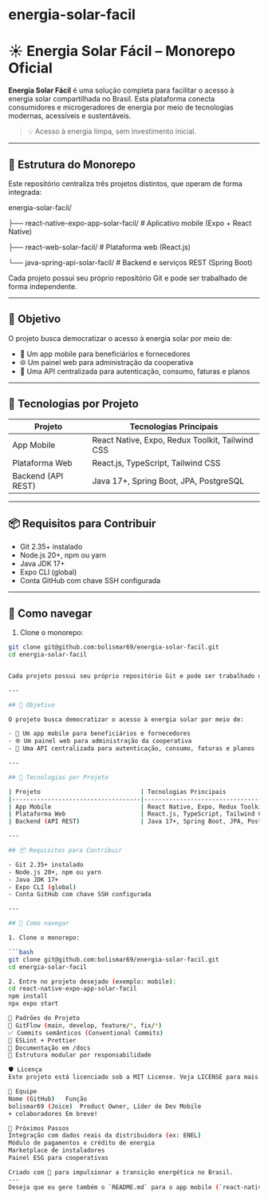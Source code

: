 # energia-solar-facil
# ☀️ Energia Solar Fácil – Monorepo Oficial

**Energia Solar Fácil** é uma solução completa para facilitar o acesso à energia solar compartilhada no Brasil. Esta plataforma conecta consumidores e microgeradores de energia por meio de tecnologias modernas, acessíveis e sustentáveis.

> 💡 Acesso à energia limpa, sem investimento inicial.

---

## 📁 Estrutura do Monorepo

Este repositório centraliza três projetos distintos, que operam de forma integrada:

energia-solar-facil/

├── react-native-expo-app-solar-facil/ # Aplicativo mobile (Expo + React Native)

├── react-web-solar-facil/ # Plataforma web (React.js)

└── java-spring-api-solar-facil/ # Backend e serviços REST (Spring Boot)



Cada projeto possui seu próprio repositório Git e pode ser trabalhado de forma independente.

---

## 🚀 Objetivo

O projeto busca democratizar o acesso à energia solar por meio de:

- 📱 Um app mobile para beneficiários e fornecedores
- 🌐 Um painel web para administração da cooperativa
- 🔗 Uma API centralizada para autenticação, consumo, faturas e planos

---

## 🧩 Tecnologias por Projeto

| Projeto                            | Tecnologias Principais                              |
|------------------------------------|------------------------------------------------------|
| App Mobile                         | React Native, Expo, Redux Toolkit, Tailwind CSS     |
| Plataforma Web                     | React.js, TypeScript, Tailwind CSS                  |
| Backend (API REST)                 | Java 17+, Spring Boot, JPA, PostgreSQL              |

---

## 📦 Requisitos para Contribuir

- Git 2.35+ instalado
- Node.js 20+, npm ou yarn
- Java JDK 17+
- Expo CLI (global)
- Conta GitHub com chave SSH configurada

---

## 🧭 Como navegar

1. Clone o monorepo:

```bash
git clone git@github.com:bolismar69/energia-solar-facil.git
cd energia-solar-facil


Cada projeto possui seu próprio repositório Git e pode ser trabalhado de forma independente.

---

## 🚀 Objetivo

O projeto busca democratizar o acesso à energia solar por meio de:

- 📱 Um app mobile para beneficiários e fornecedores
- 🌐 Um painel web para administração da cooperativa
- 🔗 Uma API centralizada para autenticação, consumo, faturas e planos

---

## 🧩 Tecnologias por Projeto

| Projeto                            | Tecnologias Principais                              |
|------------------------------------|------------------------------------------------------|
| App Mobile                         | React Native, Expo, Redux Toolkit, Tailwind CSS     |
| Plataforma Web                     | React.js, TypeScript, Tailwind CSS                  |
| Backend (API REST)                 | Java 17+, Spring Boot, JPA, PostgreSQL              |

---

## 📦 Requisitos para Contribuir

- Git 2.35+ instalado
- Node.js 20+, npm ou yarn
- Java JDK 17+
- Expo CLI (global)
- Conta GitHub com chave SSH configurada

---

## 🧭 Como navegar

1. Clone o monorepo:

```bash
git clone git@github.com:bolismar69/energia-solar-facil.git
cd energia-solar-facil

2. Entre no projeto desejado (exemplo: mobile):
cd react-native-expo-app-solar-facil
npm install
npx expo start

📌 Padrões do Projeto
🧪 GitFlow (main, develop, feature/*, fix/*)
✅ Commits semânticos (Conventional Commits)
🧼 ESLint + Prettier
📄 Documentação em /docs
📁 Estrutura modular por responsabilidade

🛡️ Licença
Este projeto está licenciado sob a MIT License. Veja LICENSE para mais detalhes.

🤝 Equipe
Nome (GitHub)	Função
bolismar69 (Joice)	Product Owner, Líder de Dev Mobile
+ colaboradores	Em breve!

🌱 Próximos Passos
Integração com dados reais da distribuidora (ex: ENEL)
Módulo de pagamentos e crédito de energia
Marketplace de instaladores
Painel ESG para cooperativas

Criado com 💚 para impulsionar a transição energética no Brasil.
---
Deseja que eu gere também o `README.md` para o app mobile (`react-native-expo-app-solar-facil`) com instruções específicas de build, testes e deploy via Expo?

